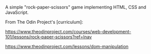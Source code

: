 A simple "rock-paper-scissors" game implementing HTML, CSS and JavaScript.

From The Odin Project's [curriculum]:

https://www.theodinproject.com/courses/web-development-101/lessons/rock-paper-scissors?ref=lnav

https://www.theodinproject.com/lessons/dom-manipulation